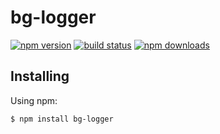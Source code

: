 # bg-logger

[![npm version](https://img.shields.io/npm/v/bg-logger.svg?style=flat-square)](https://www.npmjs.org/package/bg-logger)
[![build status](https://img.shields.io/travis/Bangood/bg-logger.svg?style=flat-square)](https://travis-ci.org/Bangood/bg-logger)
[![npm downloads](https://img.shields.io/npm/dm/bg-logger.svg?style=flat-square)](http://npm-stat.com/charts.html?package=bg-logger)

## Installing

Using npm:

```bash
$ npm install bg-logger
```
